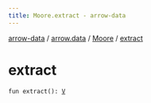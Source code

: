 ```yaml
---
title: Moore.extract - arrow-data
---
```


[arrow-data](../../index.html) / [arrow.data](../index.html) / [Moore](index.html) / [extract](./extract.html)

# extract

`fun extract(): `[`V`](index.html#V)